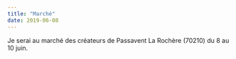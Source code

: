 ```yaml
---
title: "Marché"
date: 2019-06-08
---
```


Je serai au marché des créateurs de Passavent La Rochère (70210) du 8 au 10 juin.

